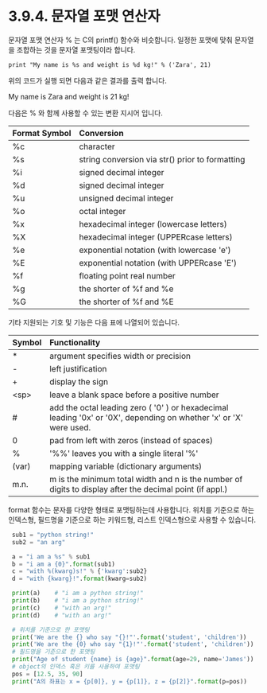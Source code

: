 # 3.9.4. 	문자열 포맷 연산자

문자열 포맷 연산자 % 는 C의 printf\(\) 함수와 비슷합니다. 일정한 포맷에 맞춰 문자열을 조합하는 것을 문자열 포맷팅이라 합니다.

```text
print "My name is %s and weight is %d kg!" % ('Zara', 21)
```

위의 코드가 실행 되면 다음과 같은 결과를 출력 합니다.

My name is Zara and weight is 21 kg!

다음은 % 와 함께 사용할 수 있는 변환 지시어 입니다.

| Format Symbol | Conversion |
| :--- | :--- |
| %c | character |
| %s | string conversion via str\(\) prior to formatting |
| %i | signed decimal integer |
| %d | signed decimal integer |
| %u | unsigned decimal integer |
| %o | octal integer |
| %x | hexadecimal integer \(lowercase letters\) |
| %X | hexadecimal integer \(UPPERcase letters\) |
| %e | exponential notation \(with lowercase 'e'\) |
| %E | exponential notation \(with UPPERcase 'E'\) |
| %f | floating point real number |
| %g | the shorter of %f and %e |
| %G | the shorter of %f and %E |

기타 지원되는 기호 및 기능은 다음 표에 나열되어 있습니다.

| Symbol | Functionality |
| :--- | :--- |
| \* | argument specifies width or precision |
| - | left justification |
| + | display the sign |
| &lt;sp&gt; | leave a blank space before a positive number |
| \# | add the octal leading zero \( '0' \) or hexadecimal leading '0x' or '0X', depending on whether 'x' or 'X' were used. |
| 0 | pad from left with zeros \(instead of spaces\) |
| % | '%%' leaves you with a single literal '%' |
| \(var\) | mapping variable \(dictionary arguments\) |
| m.n. | m is the minimum total width and n is the number of digits to display after the decimal point \(if appl.\) |

format 함수는 문자를 다양한 형태로 포맷팅하는데 사용합니다. 위치를 기준으로 하는 인덱스형, 필드명을 기준으로 하는 키워드형, 리스트 인덱스형으로 사용할 수 있습니다.

```python
 sub1 = "python string!"
 sub2 = "an arg"

 a = "i am a %s" % sub1
 b = "i am a {0}".format(sub1)
 c = "with %(kwarg)s!" % {'kwarg':sub2}
 d = "with {kwarg}!".format(kwarg=sub2)

 print(a)    # "i am a python string!"
 print(b)    # "i am a python string!"
 print(c)    # "with an arg!"
 print(d)    # "with an arg!"

 # 위치를 기준으로 한 포맷팅
 print('We are the {} who say "{}!"'.format('student', 'children'))
 print('We are the {0} who say "{1}!"'.format('student', 'children'))
 # 필드명을 기준으로 한 포맷팅
 print("Age of student {name} is {age}".format(age=29, name='James'))
 # object의 인덱스 혹은 키를 사용하여 포맷팅
 pos = [12.5, 35, 90]
 print("A의 좌표는 x = {p[0]}, y = {p[1]}, z = {p[2]}".format(p=pos))
```

